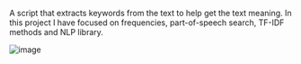 A script that extracts keywords from the text to help get the text meaning. 
In this project I have focused on frequencies, part-of-speech search, TF-IDF methods and NLP library.



![image](https://user-images.githubusercontent.com/53915943/119881123-9b9f1c80-bf35-11eb-8aba-465217561401.png)


